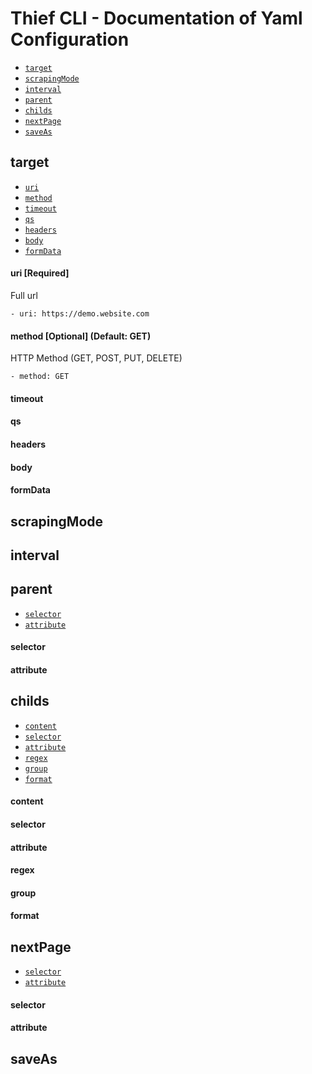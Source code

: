 Thief CLI - Documentation of Yaml Configuration
=========

<!-- configs -->
* [`target`](#target)
* [`scrapingMode`](#scrapingMode)
* [`interval`](#interval)
* [`parent`](#parent)
* [`childs`](#childs)
* [`nextPage`](#nextPage)
* [`saveAs`](#saveAs)

## target
* [`uri`](#uri)
* [`method`](#method)
* [`timeout`](#timeout)
* [`qs`](#qs)
* [`headers`](#headers)
* [`body`](#body)
* [`formData`](#formData)

#### uri [Required]
Full url

```
- uri: https://demo.website.com
```

#### method [Optional] (Default: GET)
HTTP Method (GET, POST, PUT, DELETE)

```
- method: GET
```

#### timeout

#### qs

#### headers

#### body

#### formData

## scrapingMode

## interval

## parent
* [`selector`](#selector)
* [`attribute`](#attribute)

#### selector

#### attribute

## childs
* [`content`](#content)
* [`selector`](#selector)
* [`attribute`](#attribute)
* [`regex`](#regex)
* [`group`](#group)
* [`format`](#format)

#### content

#### selector

#### attribute

#### regex

#### group

#### format

## nextPage
* [`selector`](#selector)
* [`attribute`](#attribute)

#### selector

#### attribute

## saveAs
<!-- configsstop -->